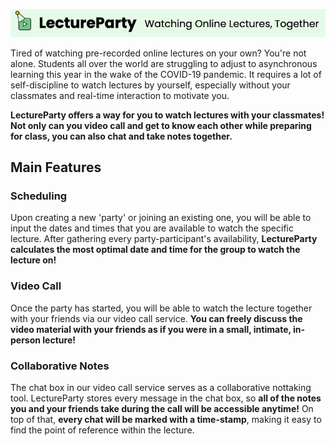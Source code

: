 ![image](./static/banner.png)

Tired of watching pre-recorded online lectures on your own? You're not alone. Students all over the world are struggling to adjust to asynchronous learning this year in the wake of the COVID-19 pandemic. It requires a lot of self-discipline to watch lectures by yourself, especially without your classmates and real-time interaction to motivate you.

**LectureParty offers a way for you to watch lectures with your classmates! Not only can you video call and get to know each other while preparing for class, you can also chat and take notes together.**

## Main Features

### Scheduling

Upon creating a new 'party' or joining an existing one, you will be able to input the dates and times that you are available to watch the specific lecture. After gathering every party-participant's availability, **LectureParty calculates the most optimal date and time for the group to watch the lecture on!**

### Video Call

Once the party has started, you will be able to watch the lecture together with your friends via our video call service. **You can freely discuss the video material with your friends as if you were in a small, intimate, in-person lecture!**

### Collaborative Notes

The chat box in our video call service serves as a collaborative nottaking tool. LectureParty stores every message in the chat box, so **all of the notes you and your friends take during the call will be accessible anytime!** On top of that, **every chat will be marked with a time-stamp**, making it easy to find the point of reference within the lecture.
